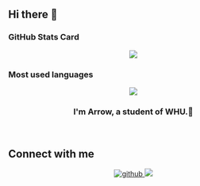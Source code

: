 ## Hi there 👋
### GitHub Stats Card
<div align="center"><img src="https://github-readme-stats.vercel.app/api?username=TomseYang666&show_icons=true&count_private=true&hide_border=true" align="center" /></div>  

### Most used languages

<div align="center"><img src="https://github-readme-stats.vercel.app/api/top-langs/?username=TomseYang666&hide_border=true&layout=compact" align="center" /></div>  
  
### <div align="center">I'm Arrow, a student of WHU.🚀</div>  
 
<br/>  


## Connect with me  
<div align="center">
<a href="https://github.com/TomseYang666" target="_blank">
<img src=https://img.shields.io/badge/github-%2324292e.svg?&style=for-the-badge&logo=github&logoColor=white alt=github style="margin-bottom: 5px;" />
</a>  
<a href="https://space.bilibili.com/482042206?spm_id_from=333.1007.0.0" target="_blank">
<img src=https://www.bilibili.com/favicon.ico/>
</a>  
</div>  
  

<br/>  

